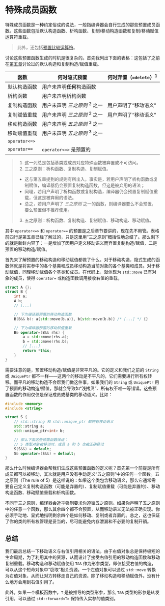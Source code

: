 # 特殊成员函数

特殊成员函数是一种约定俗成的说法，一般指编译器会自行生成的那些预置成员函数。这些函数包括默认构造函数、析构函数、复制/移动构造函数和复制/移动赋值运算符重载。

> 此外，还包括[预置比较运算符](../../ch11/advanced/defaulted_compare.md)。

讨论这些预置函数生成的时机是很复杂的。首先我列出下面的表格：这包括了之前在[第五章](../../ch05/defaulted_constructor.md)讨论过的默认构造和复制构造/赋值重载。

| 函数          | 何时隐式预置                            | 何时弃置（`=delete`）<sup>1</sup> |
| ------------- | --------------------------------------- | --------------------------------- |
| 默认构造函数  | 用户未声明**任何**构造函数              |                                   |
| 析构函数      | 用户未声明析构函数                      |                                   |
| 复制构造函数  | 用户未声明 _三之原则_ <sup>2</sup> 之一 | 用户声明了“移动语义”              |
| 复制赋值重载  | 用户未声明 _三之原则_ <sup>2</sup> 之一 | 用户声明了“移动语义”              |
| 移动构造函数  | 用户未声明 _五之原则_ <sup>3</sup> 之一 |                                   |
| 移动赋值重载  | 用户未声明 _五之原则_ <sup>3</sup> 之一 |                                   |
| `operator<=>` |                                         |                                   |
| `operator==`  | `operator<=>` 是预置的                  |                                   |

> 1. 这一列总是包括基类或成员对应特殊函数被弃置或不可访问。
> 2. 三之原则：析构函数、复制构造、复制赋值。
>
> -   这与第五章提到的规则有所出入。事实是，若用户声明了析构函数或复制赋值，编译器仍会预置复制构造函数，但这是被弃用的语法；
> -   同理，若用户声明了析构函数或复制构造，编译器仍会预置复制赋值重载，但这是被弃用的语法。
> -   总之，若用户声明了 _三之原则_ 之一的函数，则编译器要么不会预置，要么预置但不推荐使用。
>
> 3. 五之原则：析构函数、复制构造、复制赋值、移动构造、移动赋值。

其中 `operator<=>` 和 `operator==` 的预置是之后章节要讲的，现在先不用管。表格前四行是第五章已经了解过的，只是这里用“三之原则”概括性地总结了。那么剩下的就是新鲜内容了：一是增加了因用户定义移动语义而弃置复制构造/赋值，二是预置的移动构造/赋值。

首先来了解预置的移动构造和移动赋值都做了什么。对于移动构造，隐式生成的函数体就是将实参中的各个基类和成员移动构造当前对象的各个基类和成员。对于移动赋值，同理移动赋值各个基类和成员。在代码上，就体现为 `std::move` 已有对象的成员，使得 `operator=` 或构造函数调用接收右值的重载。

```cpp
struct A {};
struct B {
    int a;
    A b;
    // [...]

    // 下为编译器预置的移动构造函数
    B(B&& b): a{std::move(b.a)}, b{std::move(b.b)} /* [...] */ {}

    // 下为编译器预置的移动赋值重载
    B& operator=(B&& rhs) {
        a = std::move(rhs.a);
        b = std::move(rhs.b);
        // [...]
        return *this;
    }
}
```

需要注意的是，预置移动构造/赋值是非常平凡的。它的定义和我们之前的 `String` 或 `UniquePtr` 都不一样——这两个的移动是不平凡的，它们需要进行所有权转移。而平凡的移动构造不会帮我们做这件事。如果我们的 `String` 或 `UniquePtr` 用了预置的移动构造/赋值，那就会导致如“浅拷贝”、所有权不唯一等错误。这些预置函数的作用仅仅是保证成员或基类的移动语义。比如：

```cpp
#include <memory>
#include <string>

struct S {
    // std::string 和 std::unique_ptr 都拥有移动语义
    std::string a;
    std::unique_ptr<int> b;

    // 那么下面这些预置函数保证：
    // S 类型对象被移动时，成员 a 和 b 也被正确移动
    S(S&&) = default;
    S& operator=(S&&) = default;
}
```

那么什么时候编译器会帮我们生成这些预置函数的定义呢？首先第一个前提是所有成员都可以被移动，其次就是用户没有手动定义“五之原则”中的任何一个函数。五之原则（The rule of 5）是这样说的：如果这个类包含移动语义，那么它通常需要自己定义复制构造函数（可能是弃置的）、复制赋值重载（可能是弃置的）、移动构造函数、移动赋值重载和析构函数。

不同于三之原则，编译器会近乎强制要求你遵循五之原则。如果你声明了五之原则中的任意一个函数，那么其余四个都不会预置，从而移动语义无法被正确实现。你必须手动地、显式地指明剩余四个是如何移动、复制或者弃置的。总之，这也保证了你的类的所有权管理是妥当的，尽可能避免内存泄漏和不必要的复制开销。

## 总结

我们最后总结一下移动语义与右值引用相关的语法。由于右值对象总是保持极短的生命周期，为了利用其中的资源，从而设计了接受右值引用的移动构造函数和移动复制重载。移动构造和移动赋值使用 `T&&` 作为形参类型，即仅接受右值的构造，可以从这个短命对象中“窃取”相关资源。一个左值对象可以通过 `std::move` 转换为右值对象，从而让对方转移走自己的资源。除了移动构造和移动赋值外，没有什么地方会用到右值引用了。

此外，如果一个模板函数中，`T` 是被推导的类型形参，那么 `T&&` 类型的形参是转发引用，可以通过 `std::forward<T>` 保持传入实参的值类别。
